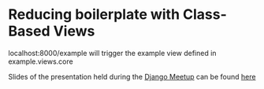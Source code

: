 # Reducing boilerplate with Class-Based Views #

localhost:8000/example will trigger the example view defined in example.views.core

Slides of the presentation held during the [Django Meetup](http://www.meetup.com/dutch-django-assocation/events/230656959) can be found [here](https://www.dropbox.com/s/lnvvpz019h7a8ek/Class_Based_Views-Priy.pdf)
